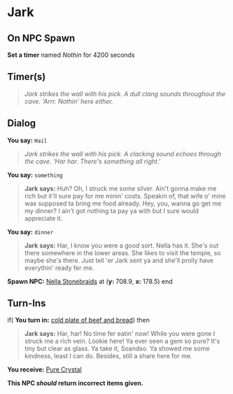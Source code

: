 # Jark

## On NPC Spawn

**Set a timer** named *Nothin* for 4200 seconds
## Timer(s)

>*Jark strikes the wall with his pick. A dull clang sounds throughout the cave. 'Arrr. Nothin' here either.*

## Dialog

**You say:** `Hail`



>*Jark strikes the wall with his pick. A clacking sound echoes through the cave. 'Har har. There's something all right.'*

**You say:** `something`



>**Jark says:** Huh? Oh, I struck me some silver. Ain't gonna make me rich but it'll sure pay for me minin' costs. Speakin of, that wife o' mine was supposed ta bring me food already. Hey, you, wanna go get me my dinner? I ain't got nothing ta pay ya with but I sure would appreciate it.

**You say:** `dinner`



>**Jark says:** Har, I know you were a good sort. Nella has it. She's out there somewhere in the lower areas. She likes to visit the temple, so maybe she's there. Just tell 'er Jark sent ya and she'll prolly have everythin' ready fer me.


**Spawn NPC:**  [Nella Stonebraids](/npc/67090) at (**y:** 708.9, **x:** 178.5)
end

## Turn-Ins



if( **You turn in:** [cold plate of beef and bread](/item/29007)) then 


>**Jark says:** Har, har! No time fer eatin' now! While you were gone I struck me a rich vein. Lookie here! Ya ever seen a gem so pure? It's tiny but clear as glass. Ya take it, Soandso. Ya showed me some kindness, least I can do. Besides, still a share here for me.


 **You receive:**  [Pure Crystal](/item/29006) 

**This NPC *should* return incorrect items given.**





